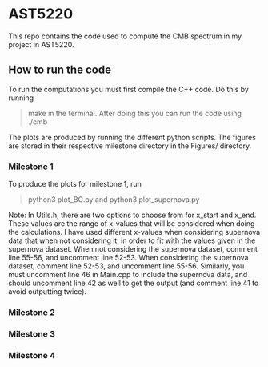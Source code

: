 # AST5220
This repo contains the code used to compute the CMB spectrum in my project in
AST5220.

## How to run the code
To run the computations you must first compile the C++ code. Do this by running
> make
in the terminal. After doing this you can run the code using
> ./cmb

The plots are produced by running the different python scripts. The figures are
stored in their respective milestone directory in the Figures/ directory.

### Milestone 1
To produce the plots for milestone 1, run
> python3 plot_BC.py
and
> python3 plot_supernova.py

Note: In Utils.h, there are two options to choose from for x_start and x_end.
These values are the range of x-values that will be considered when doing the
calculations. I have used different x-values when
considering supernova data that when not considering it, in order to fit with
the values given in the supernova dataset.
When not considering the supernova dataset, comment line 55-56, and uncomment
line 52-53.
When considering the supernova dataset, comment line 52-53, and uncomment line 55-56.
Similarly, you must uncomment line 46 in Main.cpp to include the supernova data,
and should uncomment line 42 as well to get the output (and comment line 41 to
avoid outputting twice).

### Milestone 2

### Milestone 3

### Milestone 4